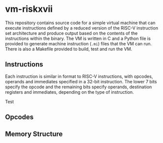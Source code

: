 # vm-riskxvii
This repository contains source code for a simple virtual machine that can execute instructions defined by a reduced version of the RISC-V instruction set architecture and produce output based on the contents of the instructions within the binary. The VM is written in C and a Python file is provided to generate machine instruction (```.mi```) files that the VM can run. There is also a Makefile provided to build, test and run the VM.

## Instructions
Each instruction is similar in format to RISC-V instructions, with opcodes, operands and immediates specified in a 32-bit instruction. The lower 7 bits specify the opcode and the remaining bits specify operands, destination registers and immediates, depending on the type of instruction.

Test

## Opcodes

## Memory Structure

